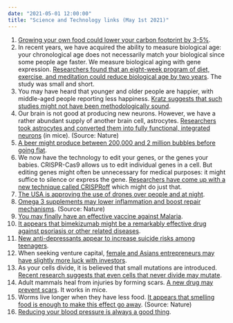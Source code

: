 ```yaml
---
date: "2021-05-01 12:00:00"
title: "Science and Technology links (May 1st 2021)"
---
```




1. [Growing your own food could lower your carbon footprint by 3-5%](https://www.sciencedirect.com/science/article/abs/pii/S0959652618305936).
1. In recent years, we have acquired the ability to measure biological age: your chronological age does not necessarily match your biological since some people age faster. We measure biological aging with gene expression. [Researchers found that an eight-week program of diet, exercise, and meditation could reduce biological age by two years](https://doi.org/10.18632/aging.202913). The study was small and short.
1. You may have heard that younger and older people are happier, with middle-aged people reporting less happiness. [Kratz suggests that such studies might not have been methodologically sound](https://psyarxiv.com/d8f2z/).
1. Our brain is not good at producing new neurons. However, we have a rather abundant supply of another brain cell, astrocytes. [Researchers took astrocytes and converted them into fully functional, integrated neurons](https://www.nature.com/articles/s41421-021-00243-8) (in mice). (Source: Nature)
1. [A beer might produce between 200,000 and 2 million bubbles before going flat](https://www.acs.org/content/acs/en/pressroom/presspacs/2021/acs-presspac-april-21-2021/cracking-open-the-mystery-of-how-many-bubbles-are-in-a-glass-of-beer.html).
1. We now have the technology to edit your genes, or the genes your babies. CRISPR-Cas9 allows us to edit individual genes in a cell. But editing genes might often be unnecessary for medical purposes: it might suffice to silence or express the gene. [Researchers have come up with a new technique called CRISPRoff](https://pubmed.ncbi.nlm.nih.gov/33838111/) which might do just that.
1. [The USA is approving the use of drones over people and at night](https://www.reuters.com/business/aerospace-defense/new-rules-allowing-small-drones-fly-over-people-us-take-effect-2021-04-21/).
1. [Omega 3 supplements may lower inflammation and boost repair mechanisms](https://www.nature.com/articles/s41380-021-01077-2). (Source: Nature)
1. [You may finally have an effective vaccine against Malaria](https://blogs.sciencemag.org/pipeline/archives/2021/04/23/great-malaria-vaccine-news).
1. [It appears that bimekizumab might be a remarkably effective drug against psoriasis or other related diseases](https://dx.doi.org/10.1056/NEJMoa2102388).
1. [New anti-depressants appear to increase suicide risks among teenagers](https://www.karger.com/Article/Fulltext/501215).
1. When seeking venture capital, [female and Asians entrepreneurs may have slightly more luck with investors](https://papers.ssrn.com/sol3/papers.cfm?abstract_id=3301982).
1. As your cells divide, it is believed that small mutations are introduced. [Recent research suggests that even cells that never divide may mutate](https://www.nature.com/articles/s41586-021-03477-4).
1. Adult mammals heal from injuries by forming scars. [A new drug may prevent scars](https://science.sciencemag.org/content/372/6540/eaba2374). It works in mice.
1. Worms live longer when they have less food. [It appears that smelling food is enough to make this effect go away](https://www.nature.com/articles/s43587-021-00039-1). (Source: Nature) 
1. [Reducing your blood pressure is always a good thing](https://www.thelancet.com/journals/lancet/article/PIIS0140-6736(21)00590-0/fulltext).



